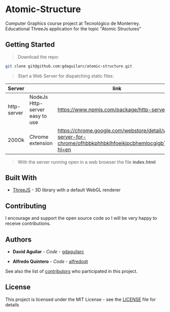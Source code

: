 # Atomic-Structure

Computer Graphics course project at Tecnológico de Monterrey. Educational ThreeJs application for the topic "Atomic Structures"

## Getting Started

> Download the repo:

```bash
git clone git@github.com:gdaguilarc/atomic-structure.git
```

> Start a Web Server for dispatching static files:

| Server      |                                | link                                                                                                   |
| ----------- | ------------------------------ | ------------------------------------------------------------------------------------------------------ |
| http-server | NodeJs Http-server easy to use | https://www.npmjs.com/package/http-server                                                              |
| 200Ok       | Chrome extension               | https://chrome.google.com/webstore/detail/web-server-for-chrome/ofhbbkphhbklhfoeikjpcbhemlocgigb?hl=en |

> With the server running open in a web browser the file **index.html**

## Built With

- [ThreeJS](https://threejs.org/) - 3D library with a default WebGL renderer

## Contributing

I encourage and support the open source code so I will be very happy to receive contributions.

## Authors

- **David Aguilar** - _Code_ - [gdaguilarc](https://github.com/gdaguilarc)

- **Alfredo Quintero** - _Code_ - [alfredoqt](https://github.com/alfredoqt)

See also the list of [contributors](https://github.com/your/project/contributors) who participated in this project.

## License

This project is licensed under the MIT License - see the [LICENSE](LICENSE) file for details

